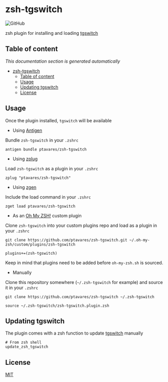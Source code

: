 # zsh-tgswitch

![GitHub](https://img.shields.io/github/license/ptavares/zsh-tgswitch)

zsh plugin for installing and loading [tgswitch](https://github.com/warrensbox/tgswitch)

## Table of content

_This documentation section is generated automatically_

<!--TOC-->

- [zsh-tgswitch](#zsh-tgswitch)
  - [Table of content](#table-of-content)
  - [Usage](#usage)
  - [Updating tgswitch](#updating-tgswitch)
  - [License](#license)

<!--TOC-->

## Usage

Once the plugin installed, `tgswitch` will be available

- Using [Antigen](https://github.com/zsh-users/antigen)

Bundle `zsh-tgswitch` in your `.zshrc`

```shell script
antigen bundle ptavares/zsh-tgswitch
```

- Using [zplug](https://github.com/b4b4r07/zplug)

Load `zsh-tgswitch` as a plugin in your `.zshrc`

```shell script
zplug "ptavares/zsh-tgswitch"
```

- Using [zgen](https://github.com/tarjoilija/zgen)

Include the load command in your `.zshrc`

```shell script
zget load ptavares/zsh-tgswitch
```

- As an [Oh My ZSH!](https://github.com/robbyrussell/oh-my-zsh) custom plugin

Clone `zsh-tgswitch` into your custom plugins repo and load as a plugin in your `.zshrc`

```shell script
git clone https://github.com/ptavares/zsh-tgswitch.git ~/.oh-my-zsh/custom/plugins/zsh-tgswitch
```

```shell script
plugins+=(zsh-tgswitch)
```

Keep in mind that plugins need to be added before `oh-my-zsh.sh` is sourced.

- Manually

Clone this repository somewhere (`~/.zsh-tgswitch` for example) and source it in your `.zshrc`

```shell script
git clone https://github.com/ptavares/zsh-tgswitch ~/.zsh-tgswitch
```

```shell script
source ~/.zsh-tgswitch/zsh-tgswitch.plugin.zsh
```

## Updating tgswitch

The plugin comes with a zsh function to update [tgswitch](https://github.com/ahmetb/tgswitch.git) manually

```shell script
# From zsh shell
update_zsh_tgswitch
```

## License

[MIT](LICENCE)

